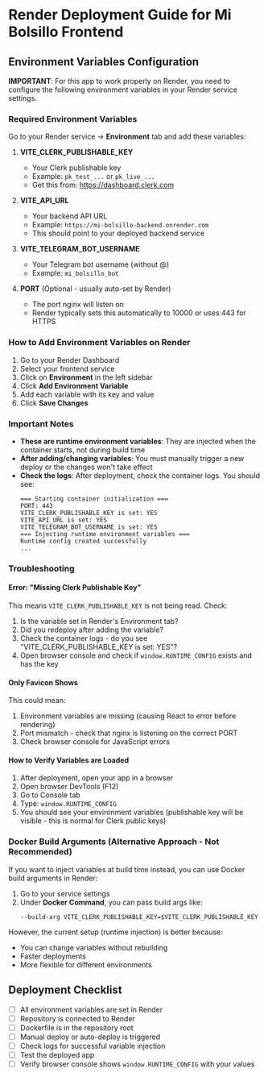 # Render Deployment Guide for Mi Bolsillo Frontend

## Environment Variables Configuration

**IMPORTANT**: For this app to work properly on Render, you need to configure the following environment variables in your Render service settings.

### Required Environment Variables

Go to your Render service → **Environment** tab and add these variables:

1. **VITE_CLERK_PUBLISHABLE_KEY**
   - Your Clerk publishable key
   - Example: `pk_test_...` or `pk_live_...`
   - Get this from: https://dashboard.clerk.com

2. **VITE_API_URL**
   - Your backend API URL
   - Example: `https://mi-bolsillo-backend.onrender.com`
   - This should point to your deployed backend service

3. **VITE_TELEGRAM_BOT_USERNAME**
   - Your Telegram bot username (without @)
   - Example: `mi_bolsillo_bot`

4. **PORT** (Optional - usually auto-set by Render)
   - The port nginx will listen on
   - Render typically sets this automatically to 10000 or uses 443 for HTTPS

### How to Add Environment Variables on Render

1. Go to your Render Dashboard
2. Select your frontend service
3. Click on **Environment** in the left sidebar
4. Click **Add Environment Variable**
5. Add each variable with its key and value
6. Click **Save Changes**

### Important Notes

- **These are runtime environment variables**: They are injected when the container starts, not during build time
- **After adding/changing variables**: You must manually trigger a new deploy or the changes won't take effect
- **Check the logs**: After deployment, check the container logs. You should see:
  ```
  === Starting container initialization ===
  PORT: 443
  VITE_CLERK_PUBLISHABLE_KEY is set: YES
  VITE_API_URL is set: YES
  VITE_TELEGRAM_BOT_USERNAME is set: YES
  === Injecting runtime environment variables ===
  Runtime config created successfully
  ...
  ```

### Troubleshooting

#### Error: "Missing Clerk Publishable Key"

This means `VITE_CLERK_PUBLISHABLE_KEY` is not being read. Check:

1. Is the variable set in Render's Environment tab?
2. Did you redeploy after adding the variable?
3. Check the container logs - do you see "VITE_CLERK_PUBLISHABLE_KEY is set: YES"?
4. Open browser console and check if `window.RUNTIME_CONFIG` exists and has the key

#### Only Favicon Shows

This could mean:

1. Environment variables are missing (causing React to error before rendering)
2. Port mismatch - check that nginx is listening on the correct PORT
3. Check browser console for JavaScript errors

#### How to Verify Variables are Loaded

1. After deployment, open your app in a browser
2. Open browser DevTools (F12)
3. Go to Console tab
4. Type: `window.RUNTIME_CONFIG`
5. You should see your environment variables (publishable key will be visible - this is normal for Clerk public keys)

### Docker Build Arguments (Alternative Approach - Not Recommended)

If you want to inject variables at build time instead, you can use Docker build arguments in Render:

1. Go to your service settings
2. Under **Docker Command**, you can pass build args like:
   ```
   --build-arg VITE_CLERK_PUBLISHABLE_KEY=$VITE_CLERK_PUBLISHABLE_KEY
   ```

However, the current setup (runtime injection) is better because:
- You can change variables without rebuilding
- Faster deployments
- More flexible for different environments

## Deployment Checklist

- [ ] All environment variables are set in Render
- [ ] Repository is connected to Render
- [ ] Dockerfile is in the repository root
- [ ] Manual deploy or auto-deploy is triggered
- [ ] Check logs for successful variable injection
- [ ] Test the deployed app
- [ ] Verify browser console shows `window.RUNTIME_CONFIG` with your values
